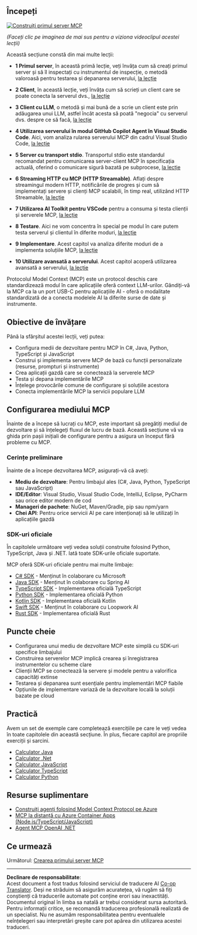 <!--
CO_OP_TRANSLATOR_METADATA:
{
  "original_hash": "94b861de00829c34912ac36140f6183e",
  "translation_date": "2025-10-06T15:12:56+00:00",
  "source_file": "03-GettingStarted/README.md",
  "language_code": "ro"
}
-->
## Începeți  

[![Construiți primul server MCP](../../../translated_images/04.0ea920069efd979a0b2dad51e72c1df7ead9c57b3305796068a6cee1f0dd6674.ro.png)](https://youtu.be/sNDZO9N4m9Y)

_(Faceți clic pe imaginea de mai sus pentru a viziona videoclipul acestei lecții)_

Această secțiune constă din mai multe lecții:

- **1 Primul server**, în această primă lecție, veți învăța cum să creați primul server și să îl inspectați cu instrumentul de inspecție, o metodă valoroasă pentru testarea și depanarea serverului, [la lecție](01-first-server/README.md)

- **2 Client**, în această lecție, veți învăța cum să scrieți un client care se poate conecta la serverul dvs., [la lecție](02-client/README.md)

- **3 Client cu LLM**, o metodă și mai bună de a scrie un client este prin adăugarea unui LLM, astfel încât acesta să poată "negocia" cu serverul dvs. despre ce să facă, [la lecție](03-llm-client/README.md)

- **4 Utilizarea serverului în modul GitHub Copilot Agent în Visual Studio Code**. Aici, vom analiza rularea serverului MCP din cadrul Visual Studio Code, [la lecție](04-vscode/README.md)

- **5 Server cu transport stdio**. Transportul stdio este standardul recomandat pentru comunicarea server-client MCP în specificația actuală, oferind o comunicare sigură bazată pe subprocese, [la lecție](05-stdio-server/README.md)

- **6 Streaming HTTP cu MCP (HTTP Streamable)**. Aflați despre streamingul modern HTTP, notificările de progres și cum să implementați servere și clienți MCP scalabili, în timp real, utilizând HTTP Streamable, [la lecție](06-http-streaming/README.md)

- **7 Utilizarea AI Toolkit pentru VSCode** pentru a consuma și testa clienții și serverele MCP, [la lecție](07-aitk/README.md)

- **8 Testare**. Aici ne vom concentra în special pe modul în care putem testa serverul și clientul în diferite moduri, [la lecție](08-testing/README.md)

- **9 Implementare**. Acest capitol va analiza diferite moduri de a implementa soluțiile MCP, [la lecție](09-deployment/README.md)

- **10 Utilizare avansată a serverului**. Acest capitol acoperă utilizarea avansată a serverului, [la lecție](./10-advanced/README.md)

Protocolul Model Context (MCP) este un protocol deschis care standardizează modul în care aplicațiile oferă context LLM-urilor. Gândiți-vă la MCP ca la un port USB-C pentru aplicațiile AI - oferă o modalitate standardizată de a conecta modelele AI la diferite surse de date și instrumente.

## Obiective de învățare

Până la sfârșitul acestei lecții, veți putea:

- Configura medii de dezvoltare pentru MCP în C#, Java, Python, TypeScript și JavaScript
- Construi și implementa servere MCP de bază cu funcții personalizate (resurse, prompturi și instrumente)
- Crea aplicații gazdă care se conectează la serverele MCP
- Testa și depana implementările MCP
- Înțelege provocările comune de configurare și soluțiile acestora
- Conecta implementările MCP la servicii populare LLM

## Configurarea mediului MCP

Înainte de a începe să lucrați cu MCP, este important să pregătiți mediul de dezvoltare și să înțelegeți fluxul de lucru de bază. Această secțiune vă va ghida prin pașii inițiali de configurare pentru a asigura un început fără probleme cu MCP.

### Cerințe preliminare

Înainte de a începe dezvoltarea MCP, asigurați-vă că aveți:

- **Mediu de dezvoltare**: Pentru limbajul ales (C#, Java, Python, TypeScript sau JavaScript)
- **IDE/Editor**: Visual Studio, Visual Studio Code, IntelliJ, Eclipse, PyCharm sau orice editor modern de cod
- **Manageri de pachete**: NuGet, Maven/Gradle, pip sau npm/yarn
- **Chei API**: Pentru orice servicii AI pe care intenționați să le utilizați în aplicațiile gazdă

### SDK-uri oficiale

În capitolele următoare veți vedea soluții construite folosind Python, TypeScript, Java și .NET. Iată toate SDK-urile oficiale suportate.

MCP oferă SDK-uri oficiale pentru mai multe limbaje:
- [C# SDK](https://github.com/modelcontextprotocol/csharp-sdk) - Menținut în colaborare cu Microsoft
- [Java SDK](https://github.com/modelcontextprotocol/java-sdk) - Menținut în colaborare cu Spring AI
- [TypeScript SDK](https://github.com/modelcontextprotocol/typescript-sdk) - Implementarea oficială TypeScript
- [Python SDK](https://github.com/modelcontextprotocol/python-sdk) - Implementarea oficială Python
- [Kotlin SDK](https://github.com/modelcontextprotocol/kotlin-sdk) - Implementarea oficială Kotlin
- [Swift SDK](https://github.com/modelcontextprotocol/swift-sdk) - Menținut în colaborare cu Loopwork AI
- [Rust SDK](https://github.com/modelcontextprotocol/rust-sdk) - Implementarea oficială Rust

## Puncte cheie

- Configurarea unui mediu de dezvoltare MCP este simplă cu SDK-uri specifice limbajului
- Construirea serverelor MCP implică crearea și înregistrarea instrumentelor cu scheme clare
- Clienții MCP se conectează la servere și modele pentru a valorifica capacități extinse
- Testarea și depanarea sunt esențiale pentru implementări MCP fiabile
- Opțiunile de implementare variază de la dezvoltare locală la soluții bazate pe cloud

## Practică

Avem un set de exemple care completează exercițiile pe care le veți vedea în toate capitolele din această secțiune. În plus, fiecare capitol are propriile exerciții și sarcini.

- [Calculator Java](./samples/java/calculator/README.md)
- [Calculator .Net](../../../03-GettingStarted/samples/csharp)
- [Calculator JavaScript](./samples/javascript/README.md)
- [Calculator TypeScript](./samples/typescript/README.md)
- [Calculator Python](../../../03-GettingStarted/samples/python)

## Resurse suplimentare

- [Construiți agenți folosind Model Context Protocol pe Azure](https://learn.microsoft.com/azure/developer/ai/intro-agents-mcp)
- [MCP la distanță cu Azure Container Apps (Node.js/TypeScript/JavaScript)](https://learn.microsoft.com/samples/azure-samples/mcp-container-ts/mcp-container-ts/)
- [Agent MCP OpenAI .NET](https://learn.microsoft.com/samples/azure-samples/openai-mcp-agent-dotnet/openai-mcp-agent-dotnet/)

## Ce urmează

Următorul: [Crearea primului server MCP](01-first-server/README.md)

---

**Declinare de responsabilitate**:  
Acest document a fost tradus folosind serviciul de traducere AI [Co-op Translator](https://github.com/Azure/co-op-translator). Deși ne străduim să asigurăm acuratețea, vă rugăm să fiți conștienți că traducerile automate pot conține erori sau inexactități. Documentul original în limba sa natală ar trebui considerat sursa autoritară. Pentru informații critice, se recomandă traducerea profesională realizată de un specialist. Nu ne asumăm responsabilitatea pentru eventualele neînțelegeri sau interpretări greșite care pot apărea din utilizarea acestei traduceri.